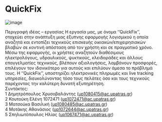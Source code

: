 # QuickFix
![image](https://github.com/user-attachments/assets/c43af93d-195c-4b81-8193-9e94a2035ebf)

Περιγραφή ιδέας – εργασίας
Η εργασία μας, με όνομα ‘’QuickFix’’, στοχεύει στην ανάπτυξη μιας έξυπνης
εφαρμογής λογισμικού η οποία αναζητά και εντοπίζει τεχνικούς επισκευής
οικιακών/επιχειρησιακών βλαβών σε κοντινή απόσταση από τον χρήστη και
σε πραγματικό χρόνο. Μέσω της εφαρμογής, οι χρήστες αναζητούν
διαθέσιμους ηλεκτρολόγους, υδραυλικούς, ψυκτικούς, κλειδαράδες και άλλους
επαγγελματίες τεχνικούς, βλέπουν αξιολογήσεις, λαμβάνουν προσφορές,
επιλέγουν τον ιδανικότερο για αυτούς και επιλύουν άμεσα το πρόβλημά τους.
Η ‘’QuickFix’’, υποστηρίζει ηλεκτρονικές πληρωμές και live tracking
υπηρεσίες, διευκολύνοντας τόσο τους πελάτες όσο και τους τεχνικούς
παρέχοντας την καλύτερη δυνατή εξυπηρέτηση.   
Συντάκτες:  
1 Δημητρόπουλος Χρυσοβαλάντης (up1080415@ac.upatras.gr)   
2 Κουτούκη Ελένη 1072471 (up1072471@ac.upatras.gr)  
3 Ματσούκα Βασιλική (up1080485@ac.upatras.gr)  
4 Μοτάκης Αθανάσιος (up1072644@ac.upatras.gr)  
5 Σπηλιωτόπουλος Ηλίας (up1067471@ac.upatras.gr)  
